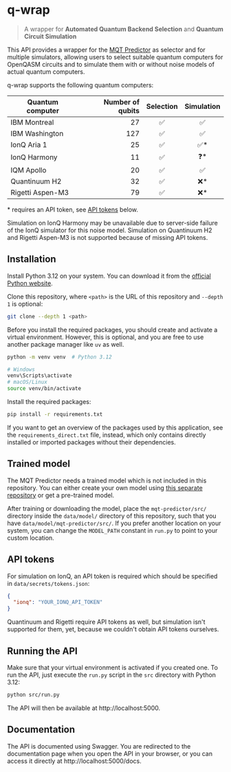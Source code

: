 # q-wrap

> A wrapper for **Automated Quantum Backend Selection** and **Quantum Circuit Simulation**

This API provides a wrapper for the [MQT Predictor](https://github.com/munich-quantum-toolkit/predictor) as selector
and for multiple simulators, allowing users to select suitable quantum computers for OpenQASM circuits and to simulate
them with or without noise models of actual quantum computers.

q-wrap supports the following quantum computers:

| Quantum computer | Number of qubits | Selection | Simulation |
|------------------|-----------------:|:---------:|:----------:|
| IBM Montreal     |               27 |     ✅     |     ✅      |
| IBM Washington   |              127 |     ✅     |     ✅      |
| IonQ Aria 1      |               25 |     ✅     |     ✅*     |
| IonQ Harmony     |               11 |     ✅     |     ❓*     |
| IQM Apollo       |               20 |     ✅     |     ✅      |
| Quantinuum H2    |               32 |     ✅     |     ❌*     |
| Rigetti Aspen-M3 |               79 |     ✅     |     ❌*     |

\* requires an API token, see [API tokens](#api-tokens) below.

Simulation on IonQ Harmony may be unavailable due to server-side failure of the IonQ simulator for this noise model.
Simulation on Quantinuum H2 and Rigetti Aspen-M3 is not supported because of missing API tokens.

## Installation

Install Python 3.12 on your system. You can download it from the
[official Python website](https://www.python.org/downloads/release/python-31210/).

Clone this repository, where `<path>` is the URL of this repository and `--depth 1` is optional:

```bash
git clone --depth 1 <path>
```

Before you install the required packages, you should create and activate a virtual environment. However, this is
optional, and you are free to use another package manager like `uv` as well.

```bash
python -m venv venv  # Python 3.12

# Windows
venv\Scripts\activate
# macOS/Linux
source venv/bin/activate
```

Install the required packages:

```bash
pip install -r requirements.txt
```

If you want to get an overview of the packages used by this application, see the `requirements_direct.txt` file,
instead, which only contains directly installed or imported packages without their dependencies.

## Trained model

The MQT Predictor needs a trained model which is not included in this repository. You can either create your own
model using [this separate repository](https://github.com/q-wrap/training) or get a pre-trained model.

After training or downloading the model, place the `mqt-predictor/src/` directory inside the `data/model/` directory
of this repository, such that you have `data/model/mqt-predictor/src/`. If you prefer another location on your system,
you can change the `MODEL_PATH` constant in `run.py` to point to your custom location.

## API tokens

For simulation on IonQ, an API token is required which should be specified in `data/secrets/tokens.json`:

```json
{
  "ionq": "YOUR_IONQ_API_TOKEN"
}
```

Quantinuum and Rigetti require API tokens as well, but simulation isn't supported for them, yet, because we couldn't
obtain API tokens ourselves.

## Running the API

Make sure that your virtual environment is activated if you created one. To run the API, just execute the `run.py`
script in the `src` directory with Python 3.12:

```bash
python src/run.py
```

The API will then be available at http://localhost:5000.

## Documentation

The API is documented using Swagger. You are redirected to the documentation page when you open the API in your browser,
or you can access it directly at http://localhost:5000/docs.

